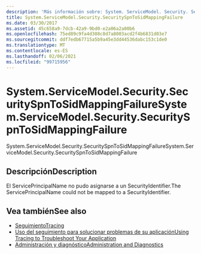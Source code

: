 ```yaml
---
description: 'Más información sobre: System. ServiceModel. Security. SecuritySpnToSidMappingFailure'
title: System.ServiceModel.Security.SecuritySpnToSidMappingFailure
ms.date: 03/30/2017
ms.assetid: 45c658a9-7dcb-42a9-9bd0-e2a06a2a00b6
ms.openlocfilehash: 75ed89c9fa4d308c8d7a8003acd2f4b6831d03e7
ms.sourcegitcommit: ddf7edb67715a5b9a45e3dd44536dabc153c1de0
ms.translationtype: MT
ms.contentlocale: es-ES
ms.lasthandoff: 02/06/2021
ms.locfileid: "99715956"
---
```

# <a name="systemservicemodelsecuritysecurityspntosidmappingfailure"></a><span data-ttu-id="1dd4d-103">System.ServiceModel.Security.SecuritySpnToSidMappingFailure</span><span class="sxs-lookup"><span data-stu-id="1dd4d-103">System.ServiceModel.Security.SecuritySpnToSidMappingFailure</span></span>

<span data-ttu-id="1dd4d-104">System.ServiceModel.Security.SecuritySpnToSidMappingFailure</span><span class="sxs-lookup"><span data-stu-id="1dd4d-104">System.ServiceModel.Security.SecuritySpnToSidMappingFailure</span></span>  
  
## <a name="description"></a><span data-ttu-id="1dd4d-105">Descripción</span><span class="sxs-lookup"><span data-stu-id="1dd4d-105">Description</span></span>  

 <span data-ttu-id="1dd4d-106">El ServicePrincipalName no pudo asignarse a un SecurityIdentifier.</span><span class="sxs-lookup"><span data-stu-id="1dd4d-106">The ServicePrincipalName could not be mapped to a SecurityIdentifier.</span></span>  
  
## <a name="see-also"></a><span data-ttu-id="1dd4d-107">Vea también</span><span class="sxs-lookup"><span data-stu-id="1dd4d-107">See also</span></span>

- [<span data-ttu-id="1dd4d-108">Seguimiento</span><span class="sxs-lookup"><span data-stu-id="1dd4d-108">Tracing</span></span>](index.md)
- [<span data-ttu-id="1dd4d-109">Uso del seguimiento para solucionar problemas de su aplicación</span><span class="sxs-lookup"><span data-stu-id="1dd4d-109">Using Tracing to Troubleshoot Your Application</span></span>](using-tracing-to-troubleshoot-your-application.md)
- [<span data-ttu-id="1dd4d-110">Administración y diagnóstico</span><span class="sxs-lookup"><span data-stu-id="1dd4d-110">Administration and Diagnostics</span></span>](../index.md)
